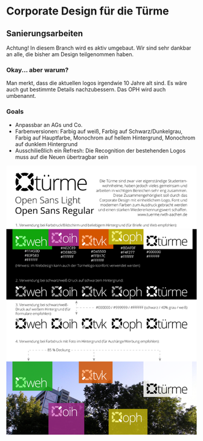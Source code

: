 # Corporate Design für die Türme
## Sanierungsarbeiten
Achtung! In diesem Branch wird es aktiv umgebaut. Wir sind sehr dankbar an alle, die bisher am Design teilgenommen haben.

### Okay... aber warum?
Man merkt, dass die aktuellen logos irgendwie 10 Jahre alt sind. Es wäre auch gut bestimmte Details nachzubessern. Das OPH wird auch umbenannt.

### Goals
- Anpassbar an AGs und Co.
- Farbenversionen: Farbig auf weiß, Farbig auf Schwarz/Dunkelgrau, Farbig auf Hauptfarbe, Monochrom auf hellem Hintergrund, Monochrom auf dunklem Hintergrund
- Ausschiließlich ein Refresh: Die Recognition der bestehenden Logos muss auf die Neuen übertragbar sein

![logo concept](logo/concept.png)
